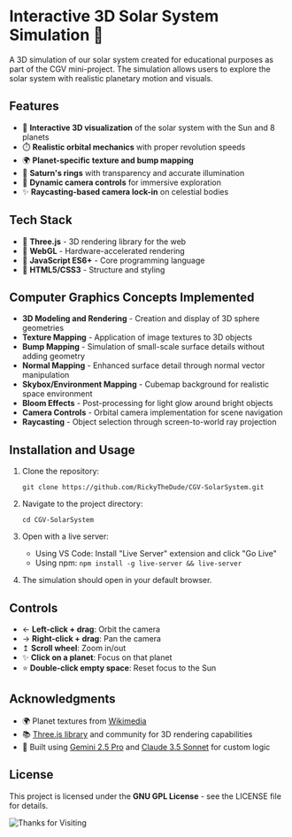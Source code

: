 # Interactive 3D Solar System Simulation 🌌


A 3D simulation of our solar system created for educational purposes as part of the CGV mini-project. The simulation allows users to explore the solar system with realistic planetary motion and visuals.

## Features

- 🌌 **Interactive 3D visualization** of the solar system with the Sun and 8 planets
- ⏱️ **Realistic orbital mechanics** with proper revolution speeds
- 🌍 **Planet-specific texture and bump mapping**
- 🍨 **Saturn's rings** with transparency and accurate illumination
- 📸 **Dynamic camera controls** for immersive exploration
- ✨ **Raycasting-based camera lock-in** on celestial bodies


## Tech Stack

- 🔹 **Three.js** - 3D rendering library for the web
- 🔹 **WebGL** - Hardware-accelerated rendering
- 🔹 **JavaScript ES6+** - Core programming language
- 🔹 **HTML5/CSS3** - Structure and styling

## Computer Graphics Concepts Implemented

- **3D Modeling and Rendering** - Creation and display of 3D sphere geometries
- **Texture Mapping** - Application of image textures to 3D objects
- **Bump Mapping** - Simulation of small-scale surface details without adding geometry
- **Normal Mapping** - Enhanced surface detail through normal vector manipulation
- **Skybox/Environment Mapping** - Cubemap background for realistic space environment
- **Bloom Effects** - Post-processing for light glow around bright objects
- **Camera Controls** - Orbital camera implementation for scene navigation
- **Raycasting** - Object selection through screen-to-world ray projection


## Installation and Usage

1. Clone the repository:
   ```
   git clone https://github.com/RickyTheDude/CGV-SolarSystem.git
   ```

2. Navigate to the project directory:
   ```
   cd CGV-SolarSystem
   ```

3. Open with a live server:
   - Using VS Code: Install "Live Server" extension and click "Go Live"
   - Using npm: `npm install -g live-server && live-server`

4. The simulation should open in your default browser.

## Controls

- ← **Left-click + drag**: Orbit the camera
- → **Right-click + drag**: Pan the camera
- ↥ **Scroll wheel**: Zoom in/out
- ✨ **Click on a planet**: Focus on that planet
- ⭐ **Double-click empty space**: Reset focus to the Sun

## Acknowledgments

- 🌍 Planet textures from [Wikimedia](https://commons.wikimedia.org/wiki/Category:Solar_System_Scope)
- 📚 [Three.js library](https://threejs.org/) and community for 3D rendering capabilities
- 🧠 Built using [Gemini 2.5 Pro](https://gemini.google.com/app) and [Claude 3.5 Sonnet](https://claude.ai/new) for custom logic

## License

This project is licensed under the **GNU GPL License** - see the LICENSE file for details.

![Thanks for Visiting](https://upload.wikimedia.org/wikipedia/commons/thumb/c/c1/Milky_Way_Arch_Night_Sky_Panorama.jpg/800px-Milky_Way_Arch_Night_Sky_Panorama.jpg)

